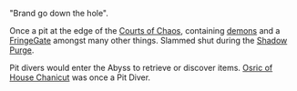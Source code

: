 "Brand go down the hole".

Once a pit at the edge of the [Courts of Chaos](CourtsOfChaos), containing [demons](ChaosDemon) and a [FringeGate](FringeGate) amongst many other things.  Slammed shut during the [Shadow Purge](ShadowPurge).

Pit divers would enter the Abyss to retrieve or discover items.  [Osric of House Chanicut](OsricOfChanicut) was once a Pit Diver.
